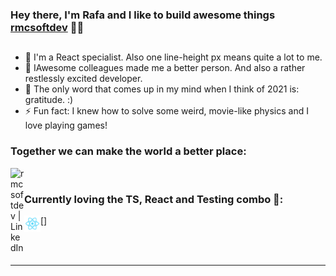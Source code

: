### Hey there, I'm Rafa and I like to build awesome things [rmcsoftdev][website] 👨‍💻

##

- 🔭 I'm a React specialist. Also one line-height px means quite a lot to me.
- 👯 IAwesome colleagues made me a better person. And also a rather restlessly excited developer.
- 🥅 The only word that comes up in my mind when I think of 2021 is: gratitude. :)
- ⚡ Fun fact: I knew how to solve some weird, movie-like physics and I love playing games!

### Together we can make the world a better place:

[<img align="left" alt="rmcsoftdev | LinkedIn" width="22px" src="https://cdn.worldvectorlogo.com/logos/linkedin-icon-2.svg" />][linkedin]

<br />

### Currently loving the TS, React and Testing combo 👋:

[<img align="left" alt="React" width="26px" src="https://raw.githubusercontent.com/github/explore/80688e429a7d4ef2fca1e82350fe8e3517d3494d/topics/react/react.png" />]

<br />
<br />

---

[website]: https://www.rmcsoftdev.com
[linkedin]: https://www.linkedin.com/in/rmcsoftdev/
